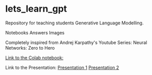 # lets_learn_gpt

Repository for teaching students Generative Language Modelling.

Notebooks
Answers
Images


Completely inspired from Andrej Karpathy's Youtube Series: 
Neural Networks: Zero to Hero


[Link to the Colab notebook:](https://colab.research.google.com/drive/1FunuYg3hsJDmNvVdZkP12QGjPS3lard7)


Link to the Presentation: [Presentation 1](https://www.youtube.com/watch?v=dQw4w9WgXcQ) [Presentation 2](https://docs.google.com/presentation/d/1vOAy3W-U3M5P4DlVw7nebM2gGL3lNLgA/edit?usp=sharing&ouid=101826740251168843841&rtpof=true&sd=true)